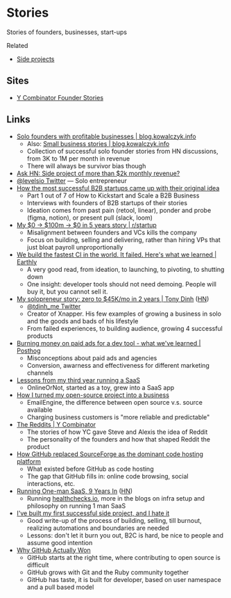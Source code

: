 # Stories

Stories of founders, businesses, start-ups

Related

- [Side projects](/interesting/side-projects)

## Sites

- [Y Combinator Founder Stories](https://www.ycombinator.com/blog/tag/founder-stories)

## Links

- [Solo founders with profitable businesses | blog.kowalczyk.info](https://blog.kowalczyk.info/article/wjRD/solo-founders-with-profitable-businesses-collected-stories.html)
  - Also:
    [Small business stories | blog.kowalczyk.info](https://blog.kowalczyk.info/article/81714acf995e4968bb220684d95c9495/small-business-stories.html)
  - Collection of successful solo founder stories from HN discussions, from 3K
    to 1M per month in revenue
  - There will always be survivor bias though
- [Ask HN: Side project of more than $2k monthly revenue?](https://news.ycombinator.com/item?id=35567822)
- [@levelsio Twitter](https://twitter.com/levelsio) — Solo entrepreneur
- [How the most successful B2B startups came up with their original idea](https://www.lennysnewsletter.com/p/how-the-most-successful-b2b-startups)
  - Part 1 out of 7 of How to Kickstart and Scale a B2B Business
  - Interviews with founders of B2B startups of their stories
  - Ideation comes from past pain (retool, linear), ponder and probe (figma,
    notion), or present pull (slack, loom)
- [My $0 → $100m → $0 in 5 years story | r/startup](https://old.reddit.com/r/startups/comments/15p8qrx/my_0100m0_in_5_years_story/)
  - Misalignment between founders and VCs kills the company
  - Focus on building, selling and delivering, rather than hiring VPs that just
    bloat payroll unproportionally
- [We build the fastest CI in the world. It failed. Here's what we learned | Earthly](https://earthly.dev/blog/shutting-down-earthly-ci/)
  - A very good read, from ideation, to launching, to pivoting, to shutting down
  - One insight: developer tools should not need demoing. People will buy it,
    but you cannot sell it.
- [My solopreneur story: zero to $45K/mo in 2 years | Tony Dinh](https://news.tonydinh.com/p/my-solopreneur-story-zero-to-45kmo)
  ([HN](https://news.ycombinator.com/item?id=37622702))
  - [@tdinh_me Twitter](https://twitter.com/tdinh_me)
  - Creator of Xnapper. His few examples of growing a business in solo and the
    goods and bads of his lifestyle
  - From failed experiences, to building audience, growing 4 successful products
- [Burning money on paid ads for a dev tool - what we've learned | Posthog](https://posthog.com/blog/dev-marketing-paid-ads)
  - Misconceptions about paid ads and agencies
  - Conversion, awarness and effectiveness for different marketing channels
- [Lessons from my third year running a SaaS](https://maxrozen.com/lessons-from-my-third-year-running-a-saas)
  - OnlineOrNot, started as a toy, grew into a SaaS app
- [How I turned my open-source project into a business](https://docs.emailengine.app/how-i-turned-my-open-source-project-into/)
  - EmailEngine, the difference between open source v.s. source available
  - Charging business customers is "more reliable and predictable"
- [The Reddits | Y Combinator](https://www.ycombinator.com/blog/the-reddits)
  - The stories of how YC gave Steve and Alexis the idea of Reddit
  - The personality of the founders and how that shaped Reddit the product
- [How GitHub replaced SourceForge as the dominant code hosting platform](https://graphite.dev/blog/github-monopoly-on-code-hosting)
  - What existed before GitHub as code hosting
  - The gap that GitHub fills in: online code browsing, social interactions,
    etc.
- [Running One-man SaaS, 9 Years In](https://blog.healthchecks.io/2024/07/running-one-man-saas-9-years-in/)
  ([HN](https://news.ycombinator.com/item?id=41104293))
  - Running [healthchecks.io](https://healthchecks.io), more in the blogs on
    infra setup and philosophy on running 1 man SaaS
- [I've built my first successful side project, and I hate it](https://switowski.com/blog/i-have-built-my-first-successful-side-project-and-i-hate-it/)
  - Good write-up of the process of building, selling, till burnout, realizing
    automations and boundaries are needed
  - Lessons: don't let it burn you out, B2C is hard, be nice to people and
    assume good intention
- [Why GitHub Actually Won](https://blog.gitbutler.com/why-github-actually-won/)
  - GitHub starts at the right time, where contributing to open source is
    difficult
  - GitHub grows with Git and the Ruby community together
  - GitHub has taste, it is built for developer, based on user namespace and a
    pull based model
